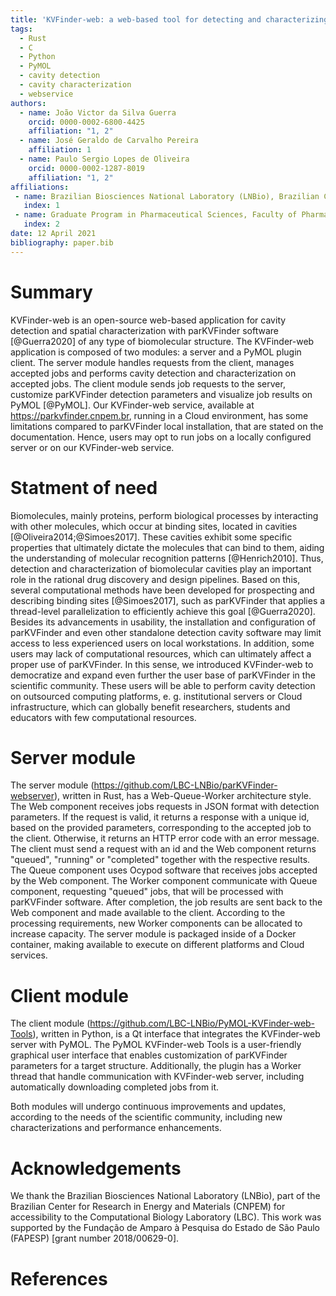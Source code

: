 ```yaml
---
title: 'KVFinder-web: a web-based tool for detecting and characterizing cavities in biomolecules'
tags:
  - Rust
  - C
  - Python
  - PyMOL
  - cavity detection
  - cavity characterization
  - webservice
authors:
  - name: João Victor da Silva Guerra
    orcid: 0000-0002-6800-4425
    affiliation: "1, 2"
  - name: José Geraldo de Carvalho Pereira
    affiliation: 1
  - name: Paulo Sergio Lopes de Oliveira
    orcid: 0000-0002-1287-8019
    affiliation: "1, 2"
affiliations:
 - name: Brazilian Biosciences National Laboratory (LNBio), Brazilian Center for Research in Energy and Materials (CNPEM), Campinas 13083-100, SP, Brazil
   index: 1
 - name: Graduate Program in Pharmaceutical Sciences, Faculty of Pharmaceutic Sciences, University of Campinas, Campinas, SP, Brazil
   index: 2
date: 12 April 2021
bibliography: paper.bib
---
```


# Summary 

KVFinder-web is an open-source web-based application for cavity detection and spatial characterization with parKVFinder software [@Guerra2020] of any type of biomolecular structure. The KVFinder-web application is composed of two modules: a server and a PyMOL plugin client. The server module handles requests from the client, manages accepted jobs and performs cavity detection and characterization on accepted jobs. The client module sends job requests to the server, customize parKVFinder detection parameters and visualize job results on PyMOL [@PyMOL]. Our KVFinder-web service, available at https://parkvfinder.cnpem.br, running in a Cloud environment, has some limitations compared to parKVFinder local installation, that are stated on the documentation. Hence, users may opt to run jobs on a locally configured server or on our KVFinder-web service. 

# Statment of need 

Biomolecules, mainly proteins, perform biological processes by interacting with other molecules, which occur at binding sites, located in cavities [@Oliveira2014;@Simoes2017]. These cavities exhibit some specific properties that ultimately dictate the molecules that can bind to them, aiding the understanding of molecular recognition patterns [@Henrich2010]. Thus, detection and characterization of biomolecular cavities play an important role in the rational drug discovery and design pipelines. Based on this, several computational methods have been developed for prospecting and describing binding sites [@Simoes2017], such as parKVFinder that applies a thread-level parallelization to efficiently achieve this goal [@Guerra2020]. Besides its advancements in usability, the installation and configuration of parKVFinder and even other standalone detection cavity software may limit access to less experienced users on local workstations. In addition, some users may lack of computational resources, which can ultimately affect a proper use of parKVFinder. In this sense, we introduced KVFinder-web to democratize and expand even further the user base of parKVFinder in the scientific community. These users will be able to perform cavity detection on outsourced computing platforms, e. g. institutional servers or Cloud infrastructure, which can globally benefit researchers, students and educators with few computational resources. 

# Server module 

The server module (https://github.com/LBC-LNBio/parKVFinder-webserver), written in Rust, has a Web-Queue-Worker architecture style. The Web component receives jobs requests in JSON format with detection parameters. If the request is valid, it returns a response with a unique id, based on the provided parameters, corresponding to the accepted job to the client. Otherwise, it returns an HTTP error code with an error message. The client must send a request with an id and the Web component returns "queued", "running" or "completed" together with the respective results. The Queue component uses Ocypod software that receives jobs accepted by the Web component. The Worker component communicate with Queue component, requesting "queued" jobs, that will be processed with parKVFinder software. After completion, the job results are sent back to the Web component and made available to the client. According to the processing requirements, new Worker components can be allocated to increase capacity. The server module is packaged inside of a Docker container, making available to execute on different platforms and Cloud services. 

# Client module 

The client module (https://github.com/LBC-LNBio/PyMOL-KVFinder-web-Tools), written in Python, is a Qt interface that integrates the KVFinder-web server with PyMOL. The PyMOL KVFinder-web Tools is a user-friendly graphical user interface that enables customization of parKVFinder parameters for a target structure. Additionally, the plugin has a Worker thread that handle communication with KVFinder-web server, including automatically downloading completed jobs from it. 

Both modules will undergo continuous improvements and updates, according to the needs of the scientific community, including new characterizations and performance enhancements. 

# Acknowledgements 

We thank the Brazilian Biosciences National Laboratory (LNBio), part of the Brazilian Center for Research in Energy and Materials (CNPEM) for accessibility to the Computational Biology Laboratory (LBC). This work was supported by the Fundação de Amparo à Pesquisa do Estado de São Paulo (FAPESP) [grant number 2018/00629-0]. 

# References 
